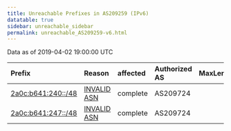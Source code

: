 ```yaml
---
title: Unreachable Prefixes in AS209259 (IPv6)
datatable: true
sidebar: unreachable_sidebar
permalink: unreachable_AS209259-v6.html
---
```


Data as of 2019-04-02 19:00:00 UTC


<div class="datatable-begin"></div>

| Prefix                                                         | Reason                                                                                                     | affected   | Authorized AS   |   MaxLength | Anchor                                         |   unreachable /48s |
|:---------------------------------------------------------------|:-----------------------------------------------------------------------------------------------------------|:-----------|:----------------|------------:|:-----------------------------------------------|-------------------:|
| [2a0c:b641:240::/48](https://stat.ripe.net/2a0c:b641:240::/48) | [INVALID ASN](https://rpki-validator.ripe.net/announcement-preview?asn=AS209259&prefix=2a0c:b641:240::/48) | complete   | AS209724        |          48 | [RIPE](unreachable_RIPE_NCC_RPKI_Root-v6.html) |                  1 |
| [2a0c:b641:247::/48](https://stat.ripe.net/2a0c:b641:247::/48) | [INVALID ASN](https://rpki-validator.ripe.net/announcement-preview?asn=AS209259&prefix=2a0c:b641:247::/48) | complete   | AS209724        |          48 | [RIPE](unreachable_RIPE_NCC_RPKI_Root-v6.html) |                  1 |

<div class="datatable-end"></div>